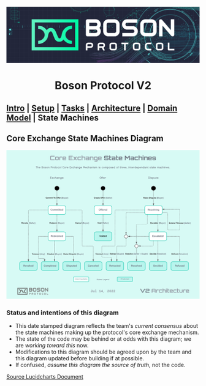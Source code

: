 [![banner](images/banner.png)](https://bosonprotocol.io)

<h1 align="center">Boson Protocol V2</h1>

## [Intro](../README.md) | [Setup](setup.md) | [Tasks](tasks.md) | [Architecture](architecture.md) | [Domain Model](domain.md) | State Machines

## Core Exchange State Machines Diagram
![State Machines](images/Boson_Protocol_V2_-_State_Machines.png)

### Status and intentions of this diagram
* This date stamped diagram reflects the team's _current consensus_ about the state machines making up the protocol's core exchange mechanism.
* The state of the code may be behind or at odds with this diagram; we are _working toward this_ now. 
* Modifications to this diagram should be agreed upon by the team and this diagram updated before building if at possible.
* If confused, _assume this diagram the source of truth_, not the code.

[Source Lucidcharts Document](https://lucid.app/lucidchart/dc6bda67-0f44-4b02-889c-2f9372d437f2/edit?viewport_loc=-452%2C-129%2C2665%2C1392%2C0_0&invitationId=inv_e4012fa7-b379-4fa8-ba9e-30bc8aefa84c#)